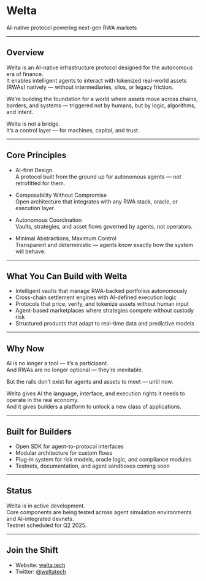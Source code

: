 # Welta  
AI-native protocol powering next-gen RWA markets

--- 

## Overview  
Welta is an AI-native infrastructure protocol designed for the autonomous era of finance.  
It enables intelligent agents to interact with tokenized real-world assets (RWAs) natively — without intermediaries, silos, or legacy friction.

We’re building the foundation for a world where assets move across chains, borders, and systems — triggered not by humans, but by logic, algorithms, and intent.

Welta is not a bridge.  
It’s a control layer — for machines, capital, and trust.

---

## Core Principles  
- AI-first Design  
  A protocol built from the ground up for autonomous agents — not retrofitted for them.

- Composability Without Compromise  
  Open architecture that integrates with any RWA stack, oracle, or execution layer.

- Autonomous Coordination  
  Vaults, strategies, and asset flows governed by agents, not operators.

- Minimal Abstractions, Maximum Control  
  Transparent and deterministic — agents know exactly how the system will behave.

---

## What You Can Build with Welta  
- Intelligent vaults that manage RWA-backed portfolios autonomously  
- Cross-chain settlement engines with AI-defined execution logic  
- Protocols that price, verify, and tokenize assets without human input  
- Agent-based marketplaces where strategies compete without custody risk  
- Structured products that adapt to real-time data and predictive models

---

## Why Now  
AI is no longer a tool — it’s a participant.  
And RWAs are no longer optional — they’re inevitable.

But the rails don’t exist for agents and assets to meet — until now.

Welta gives AI the language, interface, and execution rights it needs to operate in the real economy.  
And it gives builders a platform to unlock a new class of applications.

---

## Built for Builders  
- Open SDK for agent-to-protocol interfaces  
- Modular architecture for custom flows  
- Plug-in system for risk models, oracle logic, and compliance modules  
- Testnets, documentation, and agent sandboxes coming soon

---

## Status  
Welta is in active development.  
Core components are being tested across agent simulation environments and AI-integrated devnets.  
Testnet scheduled for Q2 2025.

---

## Join the Shift  
- Website: [welta.tech](https://welta.tech)  
- Twitter: [@weltatech](https://twitter.com/weltatech)  
